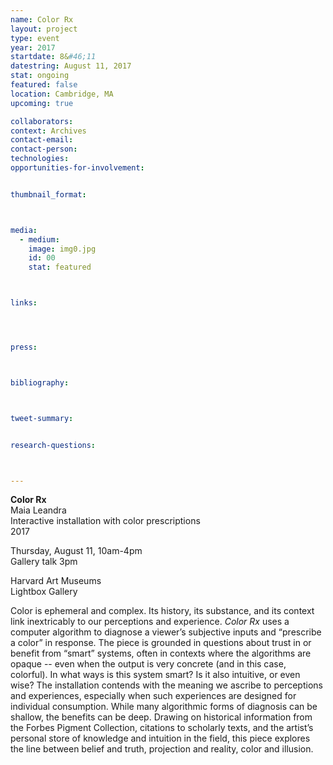 ```yaml
---
name: Color Rx
layout: project
type: event
year: 2017
startdate: 8&#46;11
datestring: August 11, 2017
stat: ongoing
featured: false
location: Cambridge, MA
upcoming: true

collaborators:
context: Archives
contact-email:
contact-person:
technologies: 
opportunities-for-involvement:


thumbnail_format:



media:
  - medium:
    image: img0.jpg
    id: 00
    stat: featured



links:




press:



bibliography:



tweet-summary:


research-questions:



---
```

**Color Rx**
<br />Maia Leandra
<br />Interactive installation with color prescriptions
<br />2017

Thursday, August 11, 10am-4pm
<br />Gallery talk 3pm

Harvard Art Museums
<br />Lightbox Gallery

Color is ephemeral and complex. Its history, its substance, and its context link inextricably to our perceptions and experience. *Color Rx* uses a computer algorithm to diagnose a viewer’s subjective inputs and “prescribe a color” in response. The piece is grounded in questions about trust in or benefit from “smart” systems, often in contexts where the algorithms are opaque -- even when the output is very concrete (and in this case, colorful). In what ways is this system smart? Is it also intuitive, or even wise?  The installation contends with the meaning we ascribe to perceptions and experiences, especially when such experiences are designed for individual consumption. While many algorithmic forms of diagnosis can be shallow, the benefits can be deep. Drawing on historical information from the Forbes Pigment Collection, citations to scholarly texts, and the artist’s personal store of knowledge and intuition in the field, this piece explores the line between belief and truth, projection and reality, color and illusion.